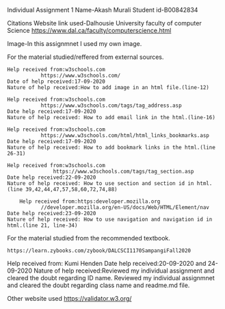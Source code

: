 Individual Assignment 1
Name-Akash Murali
Student id-B00842834


Citations
Website link used-Dalhousie University faculty of computer Science
https://www.dal.ca/faculty/computerscience.html

Image-In this assignmnet I used my own image.

For the material studied/reffered from external sources.

	Help received from:w3schools.com
			   https://www.w3schools.com/
	Date of help received:17-09-2020
	Nature of help received:How to add image in an html file.(line-12)

	Help received from:w3schools.com
			   https://www.w3schools.com/tags/tag_address.asp
	Date help received:17-09-2020
	Nature of help received: How to add email link in the html.(line-16)

	Help received from:w3schools.com
			   https://www.w3schools.com/html/html_links_bookmarks.asp
	Date help received:17-09-2020
	Nature of help received: How to add bookmark links in the html.(line 26-31)

	Help received from:w3schools.com
		           https://www.w3schools.com/tags/tag_section.asp
	Date help received:22-09-2020
	Nature of help received: How to use section and section id in html.(line 39,42,44,47,57,58,60,72,74,88)

        Help received from:https:developer.mozilla.org
			   //developer.mozilla.org/en-US/docs/Web/HTML/Element/nav
	Date help received:23-09-2020
	Nature of help received: How to use navigation and navigation id in html.(line 21, line-34)

For the material studied from the recommended textbook.

	https://learn.zybooks.com/zybook/DALCSCI1170SampangiFall2020

Help received from: Kumi Henden
Date help received:20-09-2020 and 24-09-2020
Nature of help received:Reviewed my individual assignment and cleared the doubt regarding ID name. 
			Reviewed my individual assignmnet and cleared the doubt regarding class name and readme.md file.

Other website used
https://validator.w3.org/